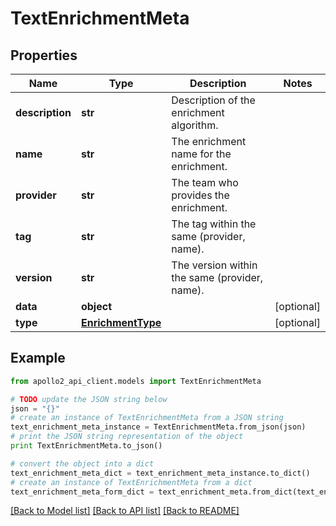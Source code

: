 # TextEnrichmentMeta


## Properties
Name | Type | Description | Notes
------------ | ------------- | ------------- | -------------
**description** | **str** | Description of the enrichment algorithm. | 
**name** | **str** | The enrichment name for the enrichment. | 
**provider** | **str** | The team who provides the enrichment. | 
**tag** | **str** | The tag within the same (provider, name). | 
**version** | **str** | The version within the same (provider, name). | 
**data** | **object** |  | [optional] 
**type** | [**EnrichmentType**](EnrichmentType.md) |  | [optional] 

## Example

```python
from apollo2_api_client.models import TextEnrichmentMeta

# TODO update the JSON string below
json = "{}"
# create an instance of TextEnrichmentMeta from a JSON string
text_enrichment_meta_instance = TextEnrichmentMeta.from_json(json)
# print the JSON string representation of the object
print TextEnrichmentMeta.to_json()

# convert the object into a dict
text_enrichment_meta_dict = text_enrichment_meta_instance.to_dict()
# create an instance of TextEnrichmentMeta from a dict
text_enrichment_meta_form_dict = text_enrichment_meta.from_dict(text_enrichment_meta_dict)
```
[[Back to Model list]](../README.md#documentation-for-models) [[Back to API list]](../README.md#documentation-for-api-endpoints) [[Back to README]](../README.md)


